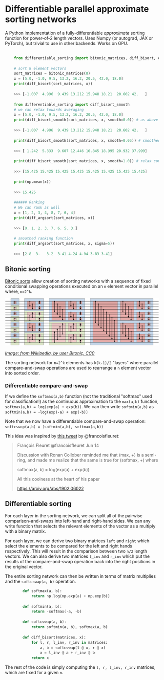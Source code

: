 # Differentiable parallel approximate sorting networks
A Python implementation of a fully-differentiable *approximate* sorting function for power-of-2 length vectors. Uses Numpy (or autograd, JAX or PyTorch), but trivial to use in other backends. Works on GPU. 
```python

    from differentiable_sorting import bitonic_matrices, diff_bisort, diff_argsort

    # sort 8 element vectors
    sort_matrices = bitonic_matrices(8)
    x = [5.0, -1.0, 9.5, 13.2, 16.2, 20.5, 42.0, 18.0]
    print(diff_bisort(sort_matrices, x)) 

    >>> [-1.007  4.996  9.439 13.212 15.948 18.21  20.602 42.   ]

    from differentiable_sorting import diff_bisort_smooth
    # we can relax towards averaging
    x = [5.0, -1.0, 9.5, 13.2, 16.2, 20.5, 42.0, 18.0]
    print(diff_bisort_smooth(sort_matrices, x, smooth=0.0)) # as above

    >>> [-1.007  4.996  9.439 13.212 15.948 18.21  20.602 42.   ]

    print(diff_bisort_smooth(sort_matrices, x, smooth=0.05)) # smoothed

    >>> [ 1.242  5.333  9.607 12.446 16.845 18.995 20.932 37.999]
        
    print(diff_bisort_smooth(sort_matrices, x, smooth=1.0)) # relax completely to mean

    >>> [15.425 15.425 15.425 15.425 15.425 15.425 15.425 15.425]

    print(np.mean(x))

    >>> 15.425

    ###### Ranking
    # We can rank as well
    x = [1, 2, 3, 4, 8, 7, 6, 4]
    print(diff_argsort(sort_matrices, x))

    >>> [0. 1. 2. 3. 7. 6. 5. 3.]

    # smoothed ranking function
    print(diff_argsort(sort_matrices, x, sigma=5))

    >>> [2.8  3.   3.2  3.41 4.24 4.04 3.83 3.41]

```

## Bitonic sorting

[Bitonic sorts](https://en.wikipedia.org/wiki/Bitonic_sorter) allow creation of sorting networks with a sequence of fixed conditional swapping operations executed on an `n` element vector in parallel where, `n=2^k`.

<img src="BitonicSort1.svg.png">

*[Image: from Wikipedia, by user Bitonic, CC0](https://en.wikipedia.org/wiki/Bitonic_sorter#/media/File:BitonicSort1.svg)*

The sorting network for `n=2^k` elements has `k(k-1)/2` "layers" where parallel compare-and-swap operations are used to rearrange a `n` element vector into sorted order.



### Differentiable compare-and-swap

If we define the `softmax(a,b)` function (not the traditional "softmax" used for classification!) as the continuous approximation to the `max(a,b)` function, `softmax(a,b) = log(exp(a) + exp(b))`. We can then write `softmin(a,b)` as `softmin(a,b) = -log(exp(-a) + exp(-b))`

Note that we now have a differentiable compare-and-swap operation: `softcswap(a,b) = (softmin(a,b), softmax(a,b))`

This idea was inspired by [this tweet](https://twitter.com/francoisfleuret/status/1139580698694733825) by @francoisfleuret:
> François Fleuret @francoisfleuret Jun 14
>
>Discussion with Ronan Collober reminded me that (max, +) is a semi-ring, and made me realize that the same is true for (softmax, +) where
>
>softmax(a, b) = log(exp(a) + exp(b))
>
>All this coolness at the heart of his paper 
>
>https://arxiv.org/abs/1902.06022 

## Differentiable sorting

For each layer in the sorting network, we can split all of the pairwise comparison-and-swaps into left-hand and right-hand sides. We can any write function that selects the relevant elements of the vector as a multiply with a binary matrix.

For each layer, we can derive two binary matrices `left` and `right` which select the elements to be compared for the left and right hands respectively. This will result in the comparison between two `n/2` length vectors. We can also derive two matrices `l_inv` and `r_inv` which put the results of the compare-and-swap operation back into the right positions in the original vector.

The entire sorting network can then be written in terms of matrix multiplies and the `softcswap(a, b)` operation.

```python
        def softmax(a, b):
            return np.log(np.exp(a) + np.exp(b))

        def softmin(a, b):
            return -softmax(-a, -b)

        def softcswap(a, b):
            return softmin(a, b), softmax(a, b)

        def diff_bisort(matrices, x):   
            for l, r, l_inv, r_inv in matrices:
                a, b = softcswap(l @ x, r @ x)
                x = l_inv @ a + r_inv @ b
            return x
```

The rest of the code is simply computing the `l, r, l_inv, r_inv` matrices, which are fixed for a given `n`.
